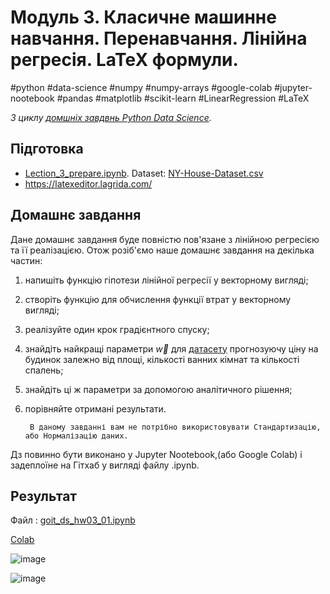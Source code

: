 # Модуль 3. Класичне машинне навчання. Перенавчання. Лінійна регресія. LaTeX формули.

#python #data-science #numpy #numpy-arrays #google-colab #jupyter-nootebook #pandas #matplotlib #scikit-learn #LinearRegression #LaTeX

*З циклу [домшніх завдвнь Python Data Science](https://github.com/lexxai/goit_python_data_sciense_homework).*

## Підготовка
- [Lection_3_prepare.ipynb](https://colab.research.google.com/drive/1zAcxxG7hKCpwu8TEu4JTCBe-TkyY9MMO?usp=sharing).  Dataset: [NY-House-Dataset.csv
](NY-House-Dataset.csv)
- https://latexeditor.lagrida.com/

## Домашнє завдання

Дане домашнє завдання буде повністю пов'язане з лінійною регресією та її реалізацією. Отож розіб'ємо наше домашнє завдання на декілька частин:

1. напишіть функцію гіпотези лінійної регресії у векторному вигляді;
1. створіть функцію для обчислення функції втрат у векторному вигляді;
1. реалізуйте один крок градієнтного спуску;
1. знайдіть найкращі параметри $\vec{w}$ для [датасету](Housing.csv) прогнозуючу ціну на будинок залежно від площі, кількості ванних кімнат та кількості спалень;
1. знайдіть ці ж параметри за допомогою аналітичного рішення;
1. порівняйте отримані результати.


        В даному завданні вам не потрібно використовувати Стандартизацію, або Нормалізацію даних.

Дз повинно бути виконано у Jupyter Nootebook,(або Google Colab) і задеплоїне на Гітхаб у вигляді файлу .ipynb.


## Результат

Файл : [goit_ds_hw03_01.ipynb](goit_ds_hw03_01.ipynb)   

[Colab](https://colab.research.google.com/drive/19VHs8S9nvYrdARJfuaQ2wWFRmHhMI9id?usp=sharing)

![image](https://github.com/lexxai/goit_python_ds_hw_03/assets/3278842/cfa398ea-43de-448a-8ea7-f479d22b056c)

![image](https://github.com/lexxai/goit_python_ds_hw_03/assets/3278842/117a2ead-ba5e-4734-9c56-0c3d303e438f)


